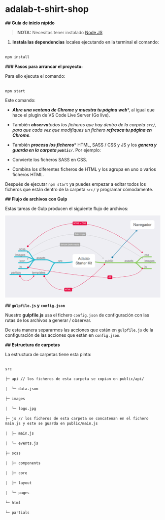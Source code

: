 # adalab-t-shirt-shop

**## Guía de inicio rápido**

> ****NOTA:**** Necesitas tener instalado [Node JS](https://nodejs.org/)

1. ****Instala las dependencias**** locales ejecutando en la terminal el comando:

```bash

npm install

```

**### Pasos para arrancar el proyecto:**

Para ello ejecuta el comando:

```bash

npm start

```

Este comando:

- ***Abre una ventana de Chrome y muestra tu página web****, al igual que hace el plugin de VS Code Live Server (Go live).
- También ***observa****todos los ficheros que hay dentro de la carpeta `src/`, para que cada vez que modifiques un fichero ***refresca tu página en Chrome****.
- También ***procesa los ficheros**** HTML, SASS / CSS y JS y los ***genera y guarda en la carpeta `public/`***. Por ejemplo:

- Convierte los ficheros SASS en CSS.

- Combina los diferentes ficheros de HTML y los agrupa en uno o varios ficheros HTML.

Después de ejecutar `npm start` ya puedes empezar a editar todos los ficheros que están dentro de la carpeta `src/` y programar cómodamente.

**## Flujo de archivos con Gulp**

Estas tareas de Gulp producen el siguiente flujo de archivos:

![Gulp flow](./gulp-flow.png)

**## `gulpfile.js` y `config.json`**

Nuestro ****gulpfile.js**** usa el fichero `config.json` de configuración con las rutas de los archivos a generar / observar.

De esta manera separarmos las acciones que están en `gulpfile.js` de la configuración de las acciones que están en `config.json`.

**## Estructura de carpetas**

La estructura de carpetas tiene esta pinta:

```

src

├─ api // los ficheros de esta carpeta se copian en public/api/

|  └─ data.json

├─ images

|  └─ logo.jpg

├─ js // los ficheros de esta carpeta se concatenan en el fichero main.js y este se guarda en public/main.js

|  ├─ main.js

|  └─ events.js

├─ scss

|  ├─ components

|  ├─ core

|  ├─ layout

|  └─ pages

└─ html

└─ partials

```
